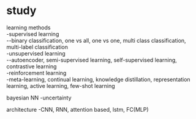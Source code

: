# study

learning methods  
-supervised learning  
--binary classification, one vs all, one vs one, multi class classification, multi-label classification  
-unsupervised learning  
--autoencoder, semi-supervised learning, self-supervised learning, contrastive learning  
-reinforcement learning  
-meta-learning, continual learning, knowledge distillation, representation learning, active learning, few-shot learning

bayesian NN
-uncertainty

architecture
-CNN, RNN, attention based, lstm, FC(MLP)

